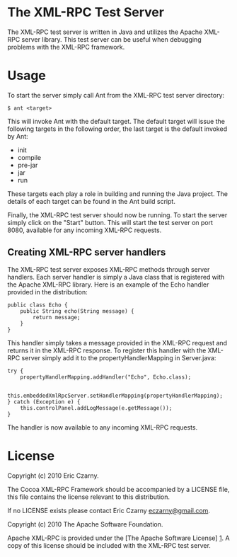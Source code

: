 # The XML-RPC Test Server

The  XML-RPC  test  server  is  written  in Java and utilizes the Apache XML-RPC
server  library.  This  test  server  can be useful when debugging problems with
the XML-RPC framework.

# Usage

To start the server simply call Ant from the XML-RPC test server directory:

    $ ant <target>

This  will invoke Ant with the default target. The default target will issue the
following targets in the following order, the last target is the default invoked
by Ant:

  - init
  - compile
  - pre-jar
  - jar
  - run

These  targets  each  play  a role in building and running the Java project. The
details of each target can be found in the Ant build script.

Finally,  the  XML-RPC  test  server  should now be running. To start the server
simply  click  on  the  "Start"  button. This will start the test server on port
8080, available for any incoming XML-RPC requests.

## Creating XML-RPC server handlers

The  XML-RPC  test  server exposes XML-RPC methods through server handlers. Each
server handler is simply a Java class that is registered with the Apache XML-RPC
library. Here is an example of the Echo handler provided in the distribution:

    public class Echo {
        public String echo(String message) {
            return message;
        }
    }

This  handler simply takes a message provided in the XML-RPC request and returns
it  in  the  XML-RPC  response. To register this handler with the XML-RPC server
simply add it to the propertyHandlerMapping in Server.java:

    try {
        propertyHandlerMapping.addHandler("Echo", Echo.class);

        this.embeddedXmlRpcServer.setHandlerMapping(propertyHandlerMapping);
    } catch (Exception e) {
        this.controlPanel.addLogMessage(e.getMessage());
    }

The handler is now available to any incoming XML-RPC requests.

# License

Copyright (c) 2010 Eric Czarny.

The  Cocoa XML-RPC Framework  should  be  accompanied  by  a  LICENSE file, this
file  contains  the  license relevant to this distribution.

If no LICENSE exists please contact Eric Czarny <eczarny@gmail.com>.

Copyright (c) 2010 The Apache Software Foundation.

Apache  XML-RPC  is provided under the [The Apache Software License] [1]. A copy
of this license should be included with the XML-RPC test server.

 [1]: http://www.apache.org/licenses/LICENSE-2.0
